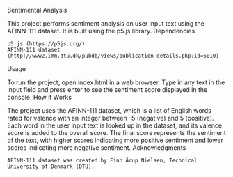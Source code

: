 Sentimental Analysis

This project performs sentiment analysis on user input text using the AFINN-111 dataset. It is built using the p5.js library.
Dependencies

    p5.js (https://p5js.org/)
    AFINN-111 dataset (http://www2.imm.dtu.dk/pubdb/views/publication_details.php?id=6010)

Usage

To run the project, open index.html in a web browser. Type in any text in the input field and press enter to see the sentiment score displayed in the console.
How it Works

The project uses the AFINN-111 dataset, which is a list of English words rated for valence with an integer between -5 (negative) and 5 (positive). Each word in the user input text is looked up in the dataset, and its valence score is added to the overall score. The final score represents the sentiment of the text, with higher scores indicating more positive sentiment and lower scores indicating more negative sentiment.
Acknowledgments

    AFINN-111 dataset was created by Finn Årup Nielsen, Technical University of Denmark (DTU).
